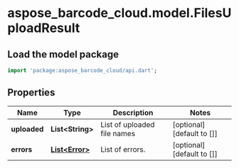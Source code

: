 # aspose_barcode_cloud.model.FilesUploadResult

## Load the model package
```dart
import 'package:aspose_barcode_cloud/api.dart';
```

## Properties
Name | Type | Description | Notes
---- | ---- | ----------- | -----
**uploaded** | **List&lt;String&gt;** | List of uploaded file names | [optional] [default to []]
**errors** | [**List&lt;Error&gt;**](Error.md) | List of errors. | [optional] [default to []]

